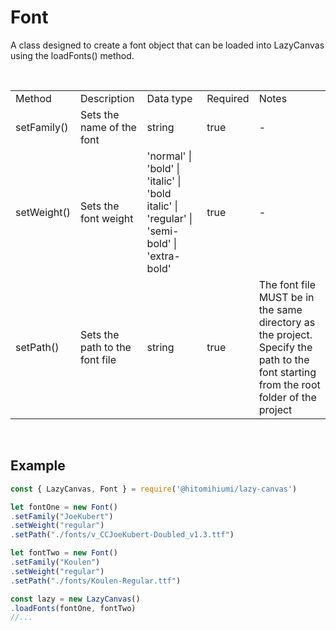# Font

A class designed to create a font object that can be loaded into LazyCanvas using the loadFonts() method.

<br>

<table>
    <tr>
        <td>Method</td>
        <td>Description</td>
        <td>Data type</td>
        <td>Required</td>
        <td>Notes</td>
    </tr>
    <tr>
        <td>setFamily()</td>
        <td>Sets the name of the font</td>
        <td>string</td>
        <td>true</td>
        <td>-</td>
    </tr>
    <tr>
        <td>setWeight()</td>
        <td>Sets the font weight</td>
        <td>'normal' | 'bold' | 'italic' | 'bold italic' | 'regular' | 'semi-bold' | 'extra-bold'</td>
        <td>true</td>
        <td>-</td>
    </tr>
    <tr>
        <td>setPath()</td>
        <td>Sets the path to the font file</td>
        <td>string</td>
        <td>true</td>
        <td>The font file MUST be in the same directory as the project. Specify the path to the font starting from the root folder of the project</td>
    </tr>
</table>

<br>

## Example

```js
const { LazyCanvas, Font } = require('@hitomihiumi/lazy-canvas')

let fontOne = new Font()
.setFamily("JoeKubert")
.setWeight("regular")
.setPath("./fonts/v_CCJoeKubert-Doubled_v1.3.ttf")

let fontTwo = new Font()
.setFamily("Koulen")
.setWeight("regular")
.setPath("./fonts/Koulen-Regular.ttf")

const lazy = new LazyCanvas()
.loadFonts(fontOne, fontTwo)
//...
```